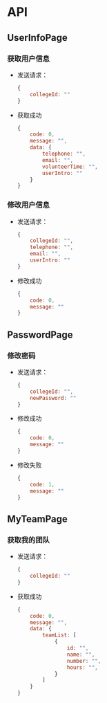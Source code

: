 # API
## UserInfoPage

### 获取用户信息
* 发送请求：

  ```javascript
  {
      collegeId: ""
  }
  ```

* 获取成功

  ```javascript
  {
      code: 0,
      message: "",
      data: {
          telephone: "",
          email: "",
          volunteerTime: "",
          userIntro: ""
      }
  }
  ```


### 修改用户信息

* 发送请求：

  ```javascript
  {
      collegeId: "",
      telephone: "",
      email: "",
      userIntro: ""
  }
  ```

* 修改成功

  ```javascript
  {
      code: 0,
      message: ""
  }
  ```

## PasswordPage
### 修改密码

* 发送请求：

  ```javascript
  {
      collegeId: "",
      newPassword: ""
  }
  ```

* 修改成功

  ```javascript
  {
      code: 0,
      message: ""
  }
  ```

* 修改失败

  ```javascript
  {
      code: 1,
      message: ""
  }
  ```

## MyTeamPage
### 获取我的团队

* 发送请求：

  ```javascript
  {
      collegeId: ""
  }
  ```

* 获取成功

  ```javascript
  {
      code: 0,
      message: "",
      data: {
          teamList: [
              {
                  id: "",
                  name: "",
                  number: "",
                  hours: "",
              }
          ]
      }
  }
  ```
  
